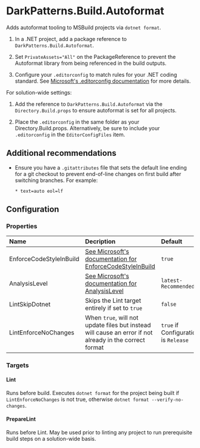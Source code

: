 # DarkPatterns.Build.Autoformat

Adds autoformat tooling to MSBuild projects via `dotnet format`.

1. In a .NET project, add a package reference to
   `DarkPatterns.Build.Autoformat`.

2. Set `PrivateAssets="All"` on the PackageReference to prevent the Autoformat
   library from being referenced in the build outputs.

3. Configure your `.editorconfig` to match rules for your .NET coding standard.
   See [Microsoft's .editorconfig documentation][ms-editorconfig] for more
   details.

For solution-wide settings:

1. Add the reference to `DarkPatterns.Build.Autoformat` via the
   `Directory.Build.props` to ensure autoformat is set for all projects.

2. Place the `.editorconfig` in the same folder as your Directory.Build.props.
   Alternatively, be sure to include your `.editorconfig` in the
   `EditorConfigFiles` item.

## Additional recommendations

* Ensure you have a `.gitattributes` file that sets the default line ending for
  a git checkout to prevent end-of-line changes on first build after switching
  branches. For example:

    ```gitattributes
    * text=auto eol=lf
    ```

## Configuration

### Properties

| Name | Decription | Default |
| :--- | :--------- | :------ |
| EnforceCodeStyleInBuild | [See Microsoft's documentation for EnforceCodeStyleInBuild][ms-enforcecodestyleinbuild] | `true` |
| AnalysisLevel | [See Microsoft's documentation for AnalysisLevel][ms-analysislevel] | `latest-Recommended` |
| LintSkipDotnet | Skips the Lint target entirely if set to `true` | `false` |
| LintEnforceNoChanges | When `true`, will not update files but instead will cause an error if not already in the correct format | `true` if Configuration is `Release` |

### Targets

#### Lint

Runs before build. Executes `dotnet format` for the project being built if `LintEnforceNoChanges` is not true, otherwise `dotnet format --verify-no-changes`.

#### PrepareLint

Runs before Lint. May be used prior to linting any project to run prerequisite build steps on a solution-wide basis.

[ms-editorconfig]: https://learn.microsoft.com/en-us/dotnet/fundamentals/code-analysis/configuration-files#editorconfig
[ms-enforcecodestyleinbuild]: https://learn.microsoft.com/en-us/dotnet/core/project-sdk/msbuild-props#enforcecodestyleinbuild
[ms-analysislevel]: https://learn.microsoft.com/en-us/dotnet/core/project-sdk/msbuild-props#analysislevel